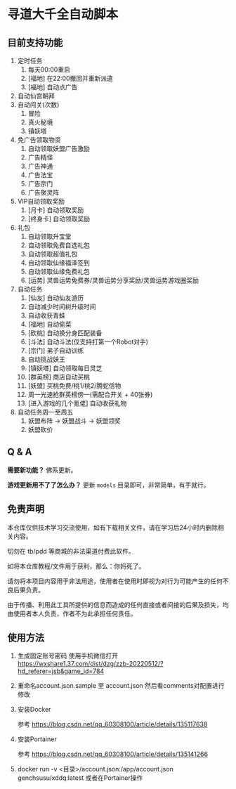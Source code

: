 # 寻道大千全自动脚本

## 目前支持功能

1. 定时任务
    1. 每天00:00重启
    2. [福地] 在22:00撤回并重新派遣
    3. [福地] 自动点广告
2. 自动仙宫朝拜
3. 自动闯关(次数)
    1. 冒险
    2. 真火秘境
    3. 镇妖塔
4. 免广告领取物资
    1. 自动领取妖盟广告激励
    2. 广告精怪
    3. 广告神通
    4. 广告法宝
    5. 广告宗门
    6. 广告聚灵阵
5. VIP自动领取奖励
    1. [月卡] 自动领取奖励
    2. [终身卡] 自动领取奖励
6. 礼包
    1. 自动领取升宝堂
    2. 自动领取免费自选礼包
    3. 自动领取超值礼包
    4. 自动领取仙缘福泽签到
    5. 自动领取仙缘免费礼包
    6. [运势] 灵兽运势免费券/灵兽运势分享奖励/灵兽运势游戏圈奖励
7. 自动任务
    1. [仙友] 自动仙友游历
    2. 自动减少时间树升级时间
    3. 自动收获青蛙
    4. [福地] 自动偷菜
    5. [砍桃] 自动换分身匹配装备
    6. [斗法] 自动斗法(仅支持打第一个Robot对手)
    7. [宗门] 弟子自动训练
    8. 自动挑战妖王
    9. [镇妖塔] 自动领取每日灵芝
    10. [群英榜] 商店自动买桃
    11. [妖盟] 买桃免费/桃1/桃2/腾蛇信物
    12. 周一光速抢群英榜傍一(需配合开关 + 40张券)
    13. [进入游戏的几个氪佬] 自动收获礼物
8. 自动任务周一至周五
    1. 妖盟布阵 -> 妖盟战斗 -> 妖盟领奖
    2. 妖盟砍价

## Q & A

**需要新功能？** 佛系更新。

**游戏更新用不了了怎么办？** 更新 `models` 目录即可，非常简单，有手就行。

## 免责声明
	
本仓库仅供技术学习交流使用，如有下载相关文件，请在学习后24小时内删除相关内容。

切勿在 tb/pdd 等商城的非法渠道付费此软件。

如将本仓库教程/文件用于获利，那么：你妈死了。

请勿将本项目内容用于非法用途，使用者在使用时即视为对行为可能产生的任何不良后果负责。
	
由于传播、利用此工具所提供的信息而造成的任何直接或者间接的后果及损失，均由使用者本人负责，作者不为此承担任何责任。

## 使用方法

1. 生成固定账号密码
使用手机微信打开
https://wxshare1.37.com/dist/dzg/zzb-20220512/?hd_referer=jsb&game_id=784

2. 重命名account.json.sample 至 account.json 然后看comments对配置进行修改

3. 安装Docker
    
    参考 https://blog.csdn.net/qq_60308100/article/details/135117638

4. 安装Portainer

    参考 https://blog.csdn.net/qq_60308100/article/details/135141266

5. docker run -v <目录>/account.json:/app/account.json genchsusu/xddq:latest 或者在Portainer操作